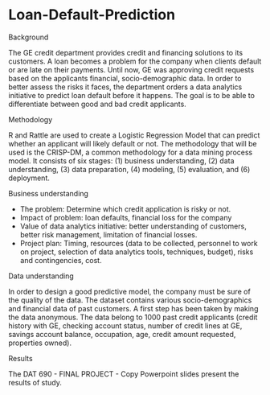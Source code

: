 # Loan-Default-Prediction
Background

The GE credit department provides credit and financing solutions to its customers.
A loan becomes a problem for the company when clients default or are late on their payments. Until now, GE was approving credit requests based on the applicants financial, socio-demographic data. In order to better assess the risks it faces, the department orders a data analytics initiative to predict loan default before it happens. The goal is to be able to differentiate between good and bad credit applicants.

Methodology

R and Rattle are used to create a Logistic Regression Model that can predict whether an applicant will likely default or not.
The methodology that will be used is the CRISP-DM, a common methodology for a data mining process model. It consists of six stages: (1) business understanding, (2) data understanding, (3) data preparation, (4) modeling, (5) evaluation, and (6) deployment.

Business understanding

-	The problem: Determine which credit application is risky or not.
-	Impact of problem: loan defaults, financial loss for the company
-	Value of data analytics initiative: better understanding of customers, better risk management, limitation of financial losses.
-	Project plan: Timing, resources (data to be collected, personnel to work on project, selection of data analytics tools, techniques, budget), risks and contingencies, cost.


Data understanding

In order to design a good predictive model, the company must be sure of the quality of the data. The dataset contains various socio-demographics and financial data of past customers. 
A first step has been taken by making the data anonymous. The data belong to 1000 past credit applicants (credit history with GE, checking account status, number of credit lines at GE, savings account balance, occupation, age, credit amount requested, properties owned).  


Results

The DAT 690 - FINAL PROJECT - Copy Powerpoint slides present the results of study.
